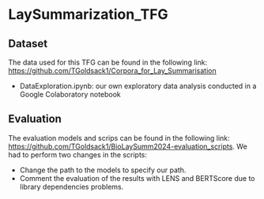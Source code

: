 # LaySummarization_TFG

## Dataset

The data used for this TFG can be found in the following link: https://github.com/TGoldsack1/Corpora_for_Lay_Summarisation 
- DataExploration.ipynb: our own exploratory data analysis conducted in a Google Colaboratory notebook

## Evaluation

The evaluation models and scrips can be found in the following link: https://github.com/TGoldsack1/BioLaySumm2024-evaluation_scripts. We had to perform two changes in the scripts:
- Change the path to the models to specify our path.
- Comment the evaluation of the results with LENS and BERTScore due to library dependencies problems.
